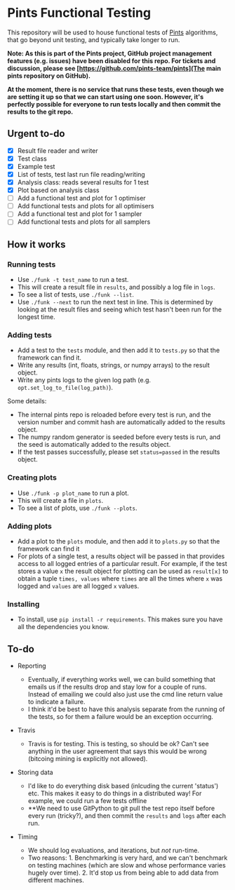 # Pints Functional Testing

This repository will be used to house functional tests of [Pints](https://github.com/pints-team/pints) algorithms, that go beyond unit testing, and typically take longer to run.

**Note: As this is part of the Pints project, GitHub project management features (e.g. issues) have been disabled for this repo. For tickets and discussion, please see [https://github.com/pints-team/pints](The main pints repository on GitHub).**

**At the moment, there is no service that runs these tests, even though we are setting it up so that we can start using one soon. However, it's perfectly possible for everyone to run tests locally and then commit the results to the git repo.**

## Urgent to-do

- [x] Result file reader and writer
- [x] Test class
- [x] Example test
- [x] List of tests, test last run file reading/writing
- [x] Analysis class: reads several results for 1 test
- [x] Plot based on analysis class
- [ ] Add a functional test and plot for 1 optimiser
- [ ] Add functional tests and plots for all optimisers
- [ ] Add a functional test and plot for 1 sampler
- [ ] Add functional tests and plots for all samplers

## How it works

### Running tests

- Use `./funk -t test_name` to run a test.
- This will create a result file in `results`, and possibly a log file in `logs`.
- To see a list of tests, use `./funk --list`.
- Use `./funk --next` to run the next test in line. This is determined by looking at the result files and seeing which test hasn't been run for the longest time.

### Adding tests

- Add a test to the `tests` module, and then add it to `tests.py` so that the framework can find it.
- Write any results (int, floats, strings, or numpy arrays) to the result object.
- Write any pints logs to the given log path (e.g. `opt.set_log_to_file(log_path)`).

Some details:
- The internal pints repo is reloaded before every test is run, and the version number and commit hash are automatically added to the results object.
- The numpy random generator is seeded before every tests is run, and the seed is automatically added to the results object.
- If the test passes successfully, please set `status=passed` in the results object.

### Creating plots

- Use `./funk -p plot_name` to run a plot.
- This will create a file in `plots`.
- To see a list of plots, use `./funk --plots`.

### Adding plots

- Add a plot to the `plots` module, and then add it to `plots.py` so that the framework can find it
- For plots of a single test, a results object will be passed in that provides access to all logged entries of a particular result. For example, if the test stores a value `x` the result object for plotting can be used as `result[x]` to obtain a tuple `times, values` where `times` are all the times where `x` was logged and `values` are all logged `x` values.

### Installing

- To install, use `pip install -r requirements`. This makes sure you have all the dependencies you know.


## To-do

- Reporting
    - Eventually, if everything works well, we can build something that emails us if the results drop and stay low for a couple of runs. Instead of emailing we could also just use the cmd line return value to indicate a failure.
    - I think it'd be best to have this analysis separate from the running of the tests, so for them a failure would be an exception occurring.
    
- Travis
    - Travis is for testing. This is testing, so should be ok? Can't see anything in the user agreement that says this would be wrong (bitcoing mining is explicitly not allowed).   
    
- Storing data
    - I'd like to do everything disk based (inlcuding the current 'status') etc. This makes it easy to do things in a distributed way! For example, we could run a few tests offline
    - **We need to use GitPython to git pull the test repo itself before every run (tricky?), and then commit the `results` and `logs` after each run.
    
- Timing
    - We should log evaluations, and iterations, but _not_ run-time.
    - Two reasons: 1. Benchmarking is very hard, and we can't benchmark on testing machines (which are slow and whose performance varies hugely over time). 2. It'd stop us from being able to add data from different machines.

